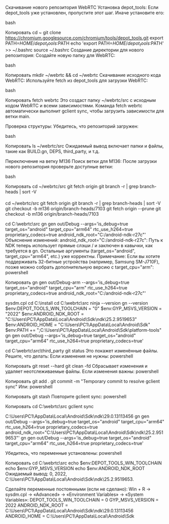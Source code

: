 Скачивание нового репозитория WebRTC
Установка depot_tools:
Если depot_tools уже установлен, пропустите этот шаг. Иначе установите его:

bash

Копировать
cd ~
git clone https://chromium.googlesource.com/chromium/tools/depot_tools.git
export PATH=$HOME/depot_tools:$PATH
echo 'export PATH=$HOME/depot_tools:$PATH' >> ~/.bashrc
source ~/.bashrc
Создание директории для нового репозитория:
Создайте новую папку для WebRTC:

bash

Копировать
mkdir ~/webrtc && cd ~/webrtc
Скачивание исходного кода WebRTC:
Используйте fetch из depot_tools для загрузки WebRTC:

bash

Копировать
fetch webrtc
Это создаст папку ~/webrtc/src с исходным кодом WebRTC и всеми зависимостями. Команда fetch webrtc автоматически выполнит gclient sync, чтобы загрузить зависимости для ветки main.

Проверка структуры:
Убедитесь, что репозиторий загружен:

bash

Копировать
ls ~/webrtc/src
Ожидаемый вывод включает папки и файлы, такие как BUILD.gn, DEPS, third_party, и т.д.

Переключение на ветку M136
Поиск ветки для M136:
После загрузки нового репозитория проверьте доступные ветки:

bash

Копировать
cd ~/webrtc/src
git fetch origin
git branch -r | grep branch-heads | sort -V


####


cd ~/webrtc/src
git fetch origin
git branch -r | grep branch-heads | sort -V
git checkout -b m136 origin/branch-heads/7103
git fetch origin --prune
git checkout -b m136 origin/branch-heads/7103






cd C:\webrtc\src
gn gen out/Debug --args='is_debug=true target_os="android" target_cpu="arm64" rtc_use_h264=true proprietary_codecs=true android_ndk_root="C:/android-ndk-r27c"'
Объяснение изменений:
android_ndk_root="C:/android-ndk-r27c": Путь к NDK теперь использует прямые слэши / и заключен в кавычки, как требуется в gn.
Остальные аргументы (target_os="android", target_cpu="arm64", etc.) уже корректны.
Примечание:
Если вы хотите поддерживать 32-битные устройства (например, Samsung SM-J710F), позже можно собрать дополнительную версию с target_cpu="arm":
powershell

Копировать
gn gen out/Debug-arm --args='is_debug=true target_os="android" target_cpu="arm" rtc_use_h264=true proprietary_codecs=true android_ndk_root="C:/android-ndk-r27c"'

sysdm.cpl
cd C:\install
cd C:\webrtc\src
ninja --version
gn --version
$env:DEPOT_TOOLS_WIN_TOOLCHAIN = "0"
$env:GYP_MSVS_VERSION = "2022"
$env:ANDROID_NDK_ROOT = "C:\Users\PC1\AppData\Local\Android\Sdk\ndk\25.2.9519653"
$env:ANDROID_HOME = "C:\Users\PC1\AppData\Local\Android\Sdk"
$env:PATH += ";C:\Users\PC1\AppData\Local\Android\Sdk\platform-tools"
gn gen out/Debug --args='is_debug=true target_os="android" target_cpu="arm64" rtc_use_h264=true proprietary_codecs=true'


cd C:\webrtc\src\third_party
git status
Это покажет изменённые файлы.
Решите, что делать:
Если изменения не нужны:
powershell

Копировать
git reset --hard
git clean -fd
Сбрасывает изменения и удаляет неотслеживаемые файлы.
Если изменения важны:
powershell

Копировать
git add .
git commit -m "Temporary commit to resolve gclient sync"
Или:
powershell

Копировать
git stash
Повторите gclient sync:
powershell

Копировать
cd C:\webrtc\src
gclient sync

C:\Users\PC1\AppData\Local\Android\Sdk\ndk\29.0.13113456
gn gen out/Debug --args='is_debug=true target_os="android" target_cpu="arm64" rtc_use_h264=true proprietary_codecs=true android_ndk_root="C:\Users\PC1\AppData\Local\Android\Sdk\ndk\25.2.9519653"'
gn gen out/Debug --args='is_debug=true target_os="android" target_cpu="arm64" rtc_use_h264=true proprietary_codecs=true'


Убедитесь, что переменные установлены:
powershell

Копировать
cd C:\webrtc\src
echo $env:DEPOT_TOOLS_WIN_TOOLCHAIN
echo $env:GYP_MSVS_VERSION
echo $env:ANDROID_NDK_ROOT
Ожидаемый вывод: 0, 2022, C:\Users\PC1\AppData\Local\Android\Sdk\ndk\25.2.9519653.

Сделайте переменные постоянными (если не сделано):
Win + R → sysdm.cpl → «Advanced» → «Environment Variables» → «System Variables»:
DEPOT_TOOLS_WIN_TOOLCHAIN = 0
GYP_MSVS_VERSION = 2022
ANDROID_NDK_ROOT = C:\Users\PC1\AppData\Local\Android\Sdk\ndk\29.0.13113456
ANDROID_HOME = C:\Users\PC1\AppData\Local\Android\Sdk